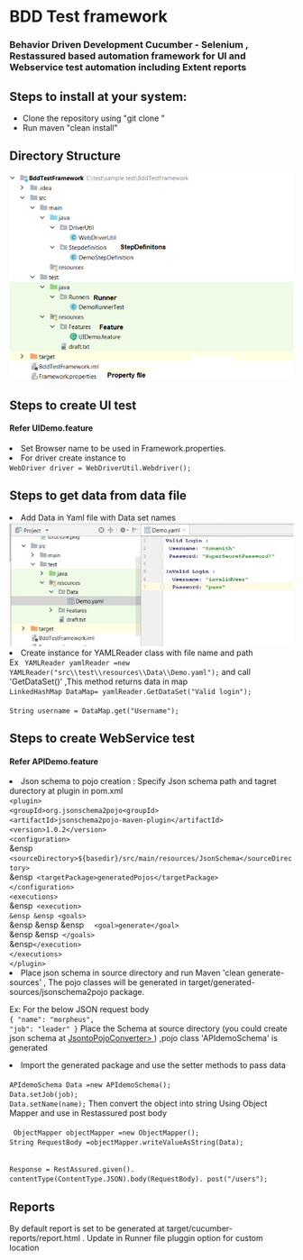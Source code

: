  <h1>BDD Test framework</h1>
<h3>Behavior Driven Development Cucumber - Selenium , Restassured based automation framework for UI and Webservice test automation including Extent reports</h3>

<h2>Steps to install at your system:</h2>
	<ul>
	<li>Clone the repository using "git clone <repository url>"</li>
	<li>Run maven "clean install"</li>
	</ul>

<h2>Directory Structure</h2>
<img src="imgs/structure.png" title = "directory structure"/>

<h2>Steps to create UI test</h2>
<h4>Refer UIDemo.feature </h4>
 <li>Set Browser name to be used in Framework.properties.</li> 
 <li>For driver create instance to </li>
<code>WebDriver driver = WebDriverUtil.Webdriver();</code> 

<h2>Steps to get data from data file</h2>
<li>Add Data in Yaml file with Data set names</li>
 <img src="imgs/Yamldata.jpg" title="Yaml data"</img>

<li>Create instance for YAMLReader class with file name and path</li>
Ex
<code> YAMLReader yamlReader =new YAMLReader("src\\test\\resources\\Data\\Demo.yaml");</code> 
  and call 'GetDataSet(<Dataset Name>)' ,This method returns data in map
<br><code>LinkedHashMap DataMap= yamlReader.GetDataSet("Valid login");</code>
    <br><code>  <br>String username = DataMap.get("Username");</code> 


<h2>Steps to create WebService test</h2>
<h4>Refer APIDemo.feature</h4>
<li>Json schema to pojo creation : Specify Json schema path and tagret durectory at plugin in pom.xml</li>
<code>&lt;plugin&gt;</code> 
           <br><code>&lt;groupId&gt;org.jsonschema2pojo&lt;groupId&gt;</code> 
          <br><code>&lt;artifactId&gt;jsonschema2pojo-maven-plugin&lt;/artifactId&gt;</code> 
           <br><code>&lt;version&gt;1.0.2&lt;/version&gt;</code> 
          <br><code>&lt;configuration&gt;</code> 
              <br>&ensp<code> &lt;sourceDirectory&gt;${basedir}/src/main/resources/JsonSchema&lt;/sourceDirectory&gt;</code> 
             <br>&ensp<code> &lt;targetPackage&gt;generatedPojos&lt;/targetPackage&gt;</code> 
          <br><code>&lt;/configuration&gt;</code> 
            <br><code>&lt;executions&gt;</code> 
              <br>&ensp<code> &lt;execution&gt;</code> 
                  <br><code>&ensp &ensp &lt;goals&gt;</code> 
                     <br>&ensp &ensp &ensp <code>  &lt;goal&gt;generate&lt;/goal&gt;</code> 
                   <br>&ensp &ensp<code> &lt;/goals&gt;</code> 
             <br>&ensp<code>&lt;/execution&gt;</code> 
          <br><code>&lt;/executions&gt;</code> 
      <br><code>&lt;/plugin&gt;</code>

<li>Place json schema in source directory and run Maven 'clean generate-sources' , The pojo classes will be generated in target/generated-sources/jsonschema2pojo package.</li>

Ex:
For the below JSON request body
<code><br>{
    "name": "morpheus",
    "job": "leader"
}</code>
Place the Schema at source directory (you could create json schema at <a href="https://www.liquid-technologies.com/online-json-to-schema-converter" >JsontoPojoConverter> </a>) ,pojo class 'APIdemoSchema' is generated 

<li>Import the generated package and use the setter methods to pass data</li>
 <br><code>APIdemoSchema Data =new APIdemoSchema();</code>
     <br><code>Data.setJob(job);</code>
        <br><code>Data.setName(name);</code>
	Then convert the object into string Using Object Mapper and use in Restassured post body
<br><code>
 ObjectMapper objectMapper =new ObjectMapper();</code>
<br><code>String RequestBody =objectMapper.writeValueAsString(Data);</code>

<br><code>Response =
                RestAssured.given().
                        contentType(ContentType.JSON).body(RequestBody).
                                        post("/users");
</code>

<h2>Reports</h2>
By default report is set to be generated at target/cucumber-reports/report.html . Update in Runner file pluggin option for custom location